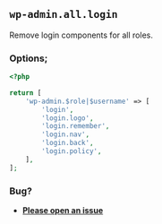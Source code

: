 ## `wp-admin.all.login`

Remove login components for all roles.

### Options;

```php
<?php

return [
    'wp-admin.$role|$username' => [
        'login',
        'login.logo',
        'login.remember',
        'login.nav',
        'login.back',
        'login.policy',
    ],
];
```

### Bug?

* **[Please open an issue](https://github.com/soberwp/intervention/issues/new?title=[wp-admin.login]&labels=bug&assignees=darrenjacoby)**
